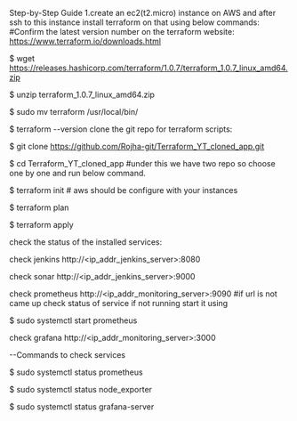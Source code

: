 Step-by-Step Guide
1.create an ec2(t2.micro) instance on AWS and after ssh to this instance install terraform on that using below commands: #Confirm the latest version number on the terraform website: https://www.terraform.io/downloads.html

$ wget https://releases.hashicorp.com/terraform/1.0.7/terraform_1.0.7_linux_amd64.zip

$ unzip terraform_1.0.7_linux_amd64.zip

$ sudo mv terraform /usr/local/bin/

$ terraform --version
clone the git repo for terraform scripts:

$ git clone https://github.com/Rojha-git/Terraform_YT_cloned_app.git

$ cd Terraform_YT_cloned_app #under this we have two repo so choose one by one and run below command.

$ terraform init # aws should be configure with your instances

$ terraform plan

$ terraform apply

check the status of the installed services:

check jenkins http://<ip_addr_jenkins_server>:8080

check sonar http://<ip_addr_jenkins_server>:9000

check prometheus http://<ip_addr_monitoring_server>:9090 #if url is not came up check status of service if not running start it using

$ sudo systemctl start prometheus

check grafana http://<ip_addr_monitoring_server>:3000

--Commands to check services

$ sudo systemctl status prometheus

$ sudo systemctl status node_exporter

$ sudo systemctl status grafana-server

